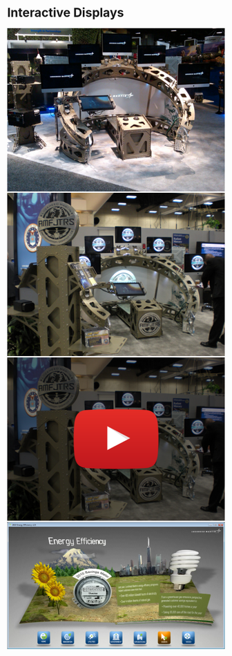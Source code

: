 # Interactive Displays
![Interactive Display](https://github.com/PhillipRC/resume/blob/master/assets/interactive-multi-display-2.jpg)
![Interactive Display](https://github.com/PhillipRC/resume/blob/master/assets/interactive-multi-display-1.jpg)
[![](https://github.com/PhillipRC/resume/blob/master/assets/interactive-multi-display-0.png)](https://youtu.be/0dx1o9OuKPI "Interactive")
![Interactive Display](https://github.com/PhillipRC/resume/blob/master/assets/interactive-touch-1.png)